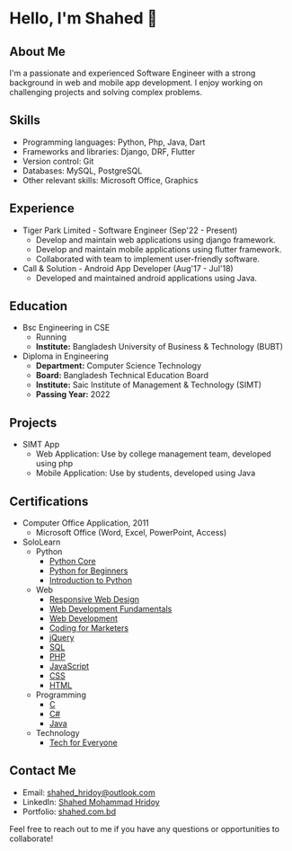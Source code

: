 # Hello, I'm Shahed 👋

## About Me
I'm a passionate and experienced Software Engineer with a strong background in web and mobile app development. I enjoy working on challenging projects and solving complex problems.

## Skills
- Programming languages: Python, Php, Java, Dart
- Frameworks and libraries: Django, DRF, Flutter
- Version control: Git
- Databases: MySQL, PostgreSQL
- Other relevant skills:  Microsoft Office, Graphics

## Experience
- Tiger Park Limited - Software Engineer (Sep'22 - Present)
  - Develop and maintain web applications using django framework.
  - Develop and maintain mobile applications using flutter framework.
  - Collaborated with team to implement user-friendly software.
- Call & Solution - Android App Developer (Aug'17 - Jul'18)
  - Developed and maintained android applications using Java.

## Education
- Bsc Engineering in CSE
  - Running
  - **Institute:** Bangladesh University of Business & Technology (BUBT)
- Diploma in Engineering
  - **Department:** Computer Science Technology
  - **Board:** Bangladesh Technical Education Board
  - **Institute:** Saic Institute of Management & Technology (SIMT)
  - **Passing Year:** 2022

## Projects
- SIMT App
  - Web Application: Use by college management team, developed using php
  - Mobile Application: Use by students, developed using Java

## Certifications
- Computer Office Application, 2011
  - Microsoft Office (Word, Excel, PowerPoint, Access)
- SoloLearn
  - Python
    - [Python Core](https://www.sololearn.com/certificates/CT-V2FKXE48)
    - [Python for Beginners](https://www.sololearn.com/certificates/CT-7MI1ULAV)
    - [Introduction to Python](https://www.sololearn.com/certificates/CC-SKJMCB2W)
  - Web
    - [Responsive Web Design](https://www.sololearn.com/certificates/CT-FENBZSMY)
    - [Web Development Fundamentals](https://www.sololearn.com/certificates/CT-MMSOSQ40)
    - [Web Development](https://www.sololearn.com/certificates/CC-ORBJNKAX)
    - [Coding for Marketers](https://www.sololearn.com/certificates/CC-9WOHIYKC)
    - [jQuery](https://www.sololearn.com/certificates/CT-FEOAV4LF)
    - [SQL](https://www.sololearn.com/certificates/CT-E9GFQQDD)
    - [PHP](https://www.sololearn.com/certificates/CT-KD0KRM7O)
    - [JavaScript](https://www.sololearn.com/certificates/CT-PWLF7IJE)
    - [CSS](https://www.sololearn.com/certificates/CT-YB8NPQAP)
    - [HTML](https://www.sololearn.com/certificates/CT-QMR3VV96)
  - Programming
    - [C](https://www.sololearn.com/certificates/CT-PLUI39UK)
    - [C#](https://www.sololearn.com/certificates/CT-NCJ3FBOS)
    - [Java](https://www.sololearn.com/certificates/CT-J3U8CI8K)
  - Technology
    - [Tech for Everyone](https://www.sololearn.com/certificates/CC-TF8D7MMJ)

## Contact Me
- Email: shahed_hridoy@outlook.com
- LinkedIn: [Shahed Mohammad Hridoy](https://www.linkedin.com/in/shahedmohammadhridoy/)
- Portfolio: [shahed.com.bd](https://shahed.com.bd)

Feel free to reach out to me if you have any questions or opportunities to collaborate!
